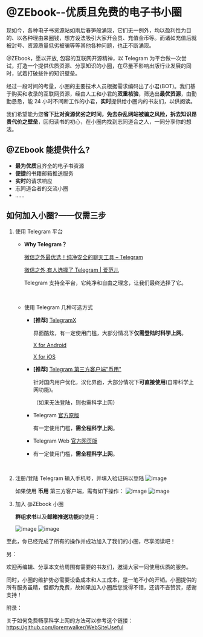 # @ZEbook--优质且免费的电子书小圈

现如今，各种电子书资源站如雨后春笋般涌现，它们无一例外，均以盈利性为目的、以各种理由来圈钱，想方设法吸引大家开会员、充值金币等。而诸如充值后就被封号、资源质量低劣被骗等等其他各种问题，也正不断涌现。

@ZEbook，愿以开放, 包容的互联网开源精神，以 Telegram 为平台做一次尝试，打造一个提供优质资源、分享知识的小圈，在尽量不影响出版行业发展的同时，试着打破些许的知识壁垒。

经过一段时间的考量，小圈的主要技术人员根据需求编码出了小君(BOT)。我们基于购买和收录的互联网资源，经由人工和小君的**双重核验**，筛选出**最优资源**，由勤勤恳恳，能 24 小时不间断工作的小君，**实时**提供给小圈内的书友们，以供阅读。

我们希望能为您**省下比对资源优劣之时间，免去杂乱网站被骗之风险，拆去知识昂贵代价之壁垒**，回归读书的初心，在小圈内找到志同道合之人，一同分享你的想法。



## @ZEbook 能提供什么?

- **最为优质**且齐全的电子书资源
- **便捷**的书籍邮箱推送服务
- **实时**的请求响应
- 志同道合者的交流小圈
- ……


## 如何加入小圈?——仅需三步
1. 使用 Telegram 平台

   - **Why Telegram？**

     [微信之外最优选！纯净安全的聊天工具 – Telegram ](https://www.ifanr.com/app/485421)

     [微信之外,有人选择了 Telegram | 爱范儿](http://www.ifanr.com/504427)

     Telegram 支持全平台，它纯净和自由之理念，让我们最终选择了它。

     ​

   - 使用 Telegram 几种可选方式

     - **[推荐]**  [TelegramX](https://telegram.org/blog/telegram-x)

       界面酷炫，有一定使用门槛，大部分情况下**仅需登陆时科学上网**。

       [X for Android](https://play.google.com/store/apps/details?id=org.thunderdog.challegram&hl=en)

       [X for iOS](https://itunes.apple.com/us/app/telegram-x/id898228810?mt=8)

     - **[推荐]** [Telegram 第三方客户端"币用"](https://www.biyong.io)

       针对国内用户优化，汉化界面，大部分情况下**可直接使用**(自带科学上网功能)。

       （如果无法登陆，则也需科学上网）

     - Telegram [官方原版](https://telegram.org/apps)

       有一定使用门槛，**需全程科学上网**。

     - Telegram Web [官方网页版](https://web.telegram.org/#/im)
     - 
       有一定使用门槛，**需全程科学上网**。

   ​

2. 注册/登陆 Telegram
   输入手机号，并填入验证码以登陆
   ![image](images/eg9c23d1f7fd6e01f7ba4d22a505132a.png)

   如果使用  **币用** 第三方客户端，需有如下操作：
   ![image](images/fg9c23d1f7fd6e01f7ba4d22a505132a.png)
   ![image](images/fg9c23d1f7fd6e01f7ba4d22a505132b.png)
   ​

3. 加入 @ZEbook 小圈

   **群组求书**以及**邮箱推送功能**的使用：

   ![image](images/eg9c23d1f7fd6e01f7ba4d22a505132b.png)
   ![image](images/eg9c23d1f7fd6e01f7ba4d22a505132c.png)


至此，你已经完成了所有的操作并成功加入了我们的小圈，尽享阅读吧！


另：

欢迎再编辑、分享本文给周围有需要的书友们，邀请大家一同使用优质的服务。

同时，小圈的维护势必需要设备成本和人工成本，是一笔不小的开销。小圈提供的所有服务虽精，但都为免费，故如果加入小圈后您觉得不错，还请不吝赞赏，感谢支持！

附录：

关于如何免费畅享科学上网的方法可以参考这个链接：https://github.com/loremwalker/WebSiteUseful
